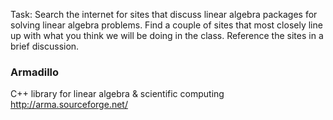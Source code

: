 
Task: Search the internet for sites that discuss linear algebra packages for solving linear algebra problems. Find a couple of sites that most closely line up with what you think we will be doing in the class. Reference the sites in a brief discussion. 




### Armadillo
C++ library for linear algebra & scientific computing
<http://arma.sourceforge.net/>
